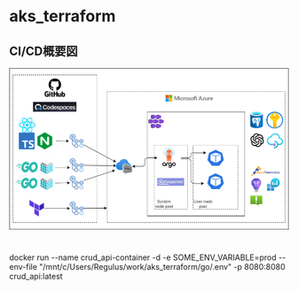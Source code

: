 # aks_terraform

## CI/CD概要図
![fig](./fig/architecture.drawio.png)







#
docker run --name crud_api-container -d -e SOME_ENV_VARIABLE=prod --env-file "/mnt/c/Users/Regulus/work/aks_terraform/go/.env" -p 8080:8080 crud_api:latest